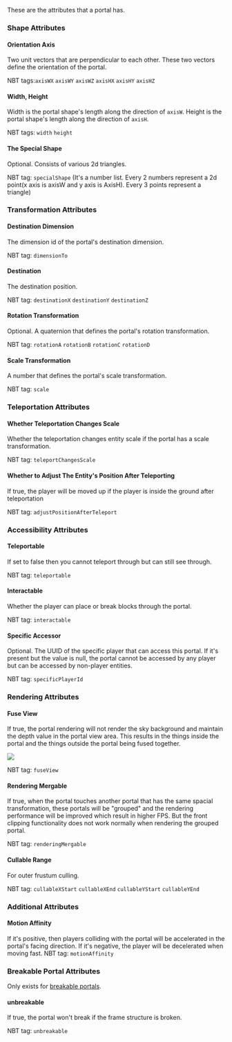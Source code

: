 These are the attributes that a portal has.

### Shape Attributes

#### Orientation Axis
Two unit vectors that are perpendicular to each other. These two vectors define the orientation of the portal.

NBT tags:`axisWX` `axisWY` `axisWZ` `axisHX` `axisHY` `axisHZ`

#### Width, Height
Width is the portal shape's length along the direction of `axisW`. Height is the portal shape's length along the direction of `axisH`.

NBT tags: `width` `height`

#### The Special Shape
Optional. Consists of various 2d triangles.

NBT tag: `specialShape` (It's a number list. Every 2 numbers represent a 2d point(x axis is axisW and y axis is AxisH). Every 3 points represent a triangle)

### Transformation Attributes

#### Destination Dimension
The dimension id of the portal's destination dimension.

NBT tag: `dimensionTo`

#### Destination
The destination position.

NBT tag: `destinationX` `destinationY` `destinationZ`

#### Rotation Transformation
Optional. A quaternion that defines the portal's rotation transformation.

NBT tag: `rotationA` `rotationB` `rotationC` `rotationD`

#### Scale Transformation
A number that defines the portal's scale transformation.

NBT tag: `scale`

### Teleportation Attributes

#### Whether Teleportation Changes Scale
Whether the teleportation changes entity scale if the portal has a scale transformation.

NBT tag: `teleportChangesScale`

#### Whether to Adjust The Entity's Position After Teleporting
If true, the player will be moved up if the player is inside the ground after teleportation

NBT tag: `adjustPositionAfterTeleport`

### Accessibility Attributes

#### Teleportable
If set to false then you cannot teleport through but can still see through.

NBT tag: `teleportable`

#### Interactable
Whether the player can place or break blocks through the portal.

NBT tag: `interactable`

#### Specific Accessor
Optional. The UUID of the specific player that can access this portal. If it's present but the value is null, the portal cannot be accessed by any player but can be accessed by non-player entities.

NBT tag: `specificPlayerId`

### Rendering Attributes

#### Fuse View
If true, the portal rendering will not render the sky background and maintain the depth value in the portal view area. This results in the things inside the portal and the things outside the portal being fused together.

![](https://i.ibb.co/NCfsyrp/2020-12-19-14-06-20.png)

NBT tag: `fuseView`

#### Rendering Mergable
If true, when the portal touches another portal that has the same spacial transformation, these portals will be "grouped" and the rendering performance will be improved which result in higher FPS. But the front clipping functionality does not work normally when rendering the grouped portal.

NBT tag: `renderingMergable`

#### Cullable Range
For outer frustum culling.

NBT tag: `cullableXStart` `cullableXEnd` `cullableYStart` `cullableYEnd`

### Additional Attributes

#### Motion Affinity
If it's positive, then players colliding with the portal will be accelerated in the portal's facing direction. If it's negative, the player will be decelerated when moving fast.
NBT tag: `motionAffinity`

### Breakable Portal Attributes

Only exists for [breakable portals](https://github.com/qouteall/ImmersivePortalsMod/wiki/Portals#breakable-portals).

#### unbreakable
If true, the portal won't break if the frame structure is broken.

NBT tag: `unbreakable`

